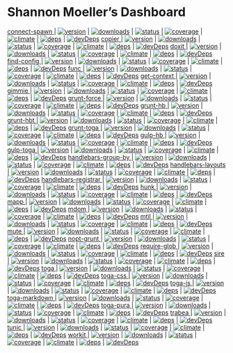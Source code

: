 ---
---

# Shannon Moeller’s Dashboard

[connect-spawn ](https://github.com/shannonmoeller/connect-spawn) | [![version  ](https://img.shields.io/npm/v/connect-spawn.svg?style=flat-square)](https://npmjs.org/package/connect-spawn) | [![downloads](https://img.shields.io/npm/dm/connect-spawn.svg?style=flat-square)](https://npmjs.org/package/connect-spawn) | [![status   ](https://img.shields.io/travis/shannonmoeller/connect-spawn.svg?style=flat-square)](https://travis-ci.org/shannonmoeller/connect-spawn) | [![coverage ](https://img.shields.io/coveralls/shannonmoeller/connect-spawn/master.svg?style=flat-square)](https://coveralls.io/r/shannonmoeller/connect-spawn) | [![climate  ](https://img.shields.io/codeclimate/github/shannonmoeller/connect-spawn.svg?style=flat-square)](https://codeclimate.com/github/shannonmoeller/connect-spawn) | [![deps     ](https://img.shields.io/david/shannonmoeller/connect-spawn.svg?style=flat-square)](https://david-dm.org/shannonmoeller/connect-spawn) | [![devDeps  ](https://img.shields.io/david/dev/shannonmoeller/connect-spawn.svg?style=flat-square)](https://david-dm.org/shannonmoeller/connect-spawn)
[copier ](https://github.com/shannonmoeller/copier.js) | [![version  ](https://img.shields.io/npm/v/copier.svg?style=flat-square)](https://npmjs.org/package/copier) | [![downloads](https://img.shields.io/npm/dm/copier.svg?style=flat-square)](https://npmjs.org/package/copier) | [![status   ](https://img.shields.io/travis/shannonmoeller/copier.js.svg?style=flat-square)](https://travis-ci.org/shannonmoeller/copier.js) | [![coverage ](https://img.shields.io/coveralls/shannonmoeller/copier.js/master.svg?style=flat-square)](https://coveralls.io/r/shannonmoeller/copier.js) | [![climate  ](https://img.shields.io/codeclimate/github/shannonmoeller/copier.js.svg?style=flat-square)](https://codeclimate.com/github/shannonmoeller/copier.js) | [![deps     ](https://img.shields.io/david/shannonmoeller/copier.js.svg?style=flat-square)](https://david-dm.org/shannonmoeller/copier.js) | [![devDeps  ](https://img.shields.io/david/dev/shannonmoeller/copier.js.svg?style=flat-square)](https://david-dm.org/shannonmoeller/copier.js)
[doxit ](https://github.com/shannonmoeller/doxit) | [![version  ](https://img.shields.io/npm/v/doxit.svg?style=flat-square)](https://npmjs.org/package/doxit) | [![downloads](https://img.shields.io/npm/dm/doxit.svg?style=flat-square)](https://npmjs.org/package/doxit) | [![status   ](https://img.shields.io/travis/shannonmoeller/doxit.svg?style=flat-square)](https://travis-ci.org/shannonmoeller/doxit) | [![coverage ](https://img.shields.io/coveralls/shannonmoeller/doxit/master.svg?style=flat-square)](https://coveralls.io/r/shannonmoeller/doxit) | [![climate  ](https://img.shields.io/codeclimate/github/shannonmoeller/doxit.svg?style=flat-square)](https://codeclimate.com/github/shannonmoeller/doxit) | [![deps     ](https://img.shields.io/david/shannonmoeller/doxit.svg?style=flat-square)](https://david-dm.org/shannonmoeller/doxit) | [![devDeps  ](https://img.shields.io/david/dev/shannonmoeller/doxit.svg?style=flat-square)](https://david-dm.org/shannonmoeller/doxit)
[find-config ](https://github.com/shannonmoeller/find-config) | [![version  ](https://img.shields.io/npm/v/find-config.svg?style=flat-square)](https://npmjs.org/package/find-config) | [![downloads](https://img.shields.io/npm/dm/find-config.svg?style=flat-square)](https://npmjs.org/package/find-config) | [![status   ](https://img.shields.io/travis/shannonmoeller/find-config.svg?style=flat-square)](https://travis-ci.org/shannonmoeller/find-config) | [![coverage ](https://img.shields.io/coveralls/shannonmoeller/find-config/master.svg?style=flat-square)](https://coveralls.io/r/shannonmoeller/find-config) | [![climate  ](https://img.shields.io/codeclimate/github/shannonmoeller/find-config.svg?style=flat-square)](https://codeclimate.com/github/shannonmoeller/find-config) | [![deps     ](https://img.shields.io/david/shannonmoeller/find-config.svg?style=flat-square)](https://david-dm.org/shannonmoeller/find-config) | [![devDeps  ](https://img.shields.io/david/dev/shannonmoeller/find-config.svg?style=flat-square)](https://david-dm.org/shannonmoeller/find-config)
[func ](https://github.com/shannonmoeller/func.js) | [![version  ](https://img.shields.io/npm/v/func.svg?style=flat-square)](https://npmjs.org/package/func) | [![downloads](https://img.shields.io/npm/dm/func.svg?style=flat-square)](https://npmjs.org/package/func) | [![status   ](https://img.shields.io/travis/shannonmoeller/func.js.svg?style=flat-square)](https://travis-ci.org/shannonmoeller/func.js) | [![coverage ](https://img.shields.io/coveralls/shannonmoeller/func.js/master.svg?style=flat-square)](https://coveralls.io/r/shannonmoeller/func.js) | [![climate  ](https://img.shields.io/codeclimate/github/shannonmoeller/func.js.svg?style=flat-square)](https://codeclimate.com/github/shannonmoeller/func.js) | [![deps     ](https://img.shields.io/david/shannonmoeller/func.js.svg?style=flat-square)](https://david-dm.org/shannonmoeller/func.js) | [![devDeps  ](https://img.shields.io/david/dev/shannonmoeller/func.js.svg?style=flat-square)](https://david-dm.org/shannonmoeller/func.js)
[get-context ](https://github.com/shannonmoeller/get-context) | [![version  ](https://img.shields.io/npm/v/get-context.svg?style=flat-square)](https://npmjs.org/package/get-context) | [![downloads](https://img.shields.io/npm/dm/get-context.svg?style=flat-square)](https://npmjs.org/package/get-context) | [![status   ](https://img.shields.io/travis/shannonmoeller/get-context.svg?style=flat-square)](https://travis-ci.org/shannonmoeller/get-context) | [![coverage ](https://img.shields.io/coveralls/shannonmoeller/get-context/master.svg?style=flat-square)](https://coveralls.io/r/shannonmoeller/get-context) | [![climate  ](https://img.shields.io/codeclimate/github/shannonmoeller/get-context.svg?style=flat-square)](https://codeclimate.com/github/shannonmoeller/get-context) | [![deps     ](https://img.shields.io/david/shannonmoeller/get-context.svg?style=flat-square)](https://david-dm.org/shannonmoeller/get-context) | [![devDeps  ](https://img.shields.io/david/dev/shannonmoeller/get-context.svg?style=flat-square)](https://david-dm.org/shannonmoeller/get-context)
[gimmie ](https://github.com/shannonmoeller/gimmie.js) | [![version  ](https://img.shields.io/npm/v/gimmie.svg?style=flat-square)](https://npmjs.org/package/gimmie) | [![downloads](https://img.shields.io/npm/dm/gimmie.svg?style=flat-square)](https://npmjs.org/package/gimmie) | [![status   ](https://img.shields.io/travis/shannonmoeller/gimmie.js.svg?style=flat-square)](https://travis-ci.org/shannonmoeller/gimmie.js) | [![coverage ](https://img.shields.io/coveralls/shannonmoeller/gimmie.js/master.svg?style=flat-square)](https://coveralls.io/r/shannonmoeller/gimmie.js) | [![climate  ](https://img.shields.io/codeclimate/github/shannonmoeller/gimmie.js.svg?style=flat-square)](https://codeclimate.com/github/shannonmoeller/gimmie.js) | [![deps     ](https://img.shields.io/david/shannonmoeller/gimmie.js.svg?style=flat-square)](https://david-dm.org/shannonmoeller/gimmie.js) | [![devDeps  ](https://img.shields.io/david/dev/shannonmoeller/gimmie.js.svg?style=flat-square)](https://david-dm.org/shannonmoeller/gimmie.js)
[grunt-force ](https://github.com/shannonmoeller/grunt-force) | [![version  ](https://img.shields.io/npm/v/grunt-force.svg?style=flat-square)](https://npmjs.org/package/grunt-force) | [![downloads](https://img.shields.io/npm/dm/grunt-force.svg?style=flat-square)](https://npmjs.org/package/grunt-force) | [![status   ](https://img.shields.io/travis/shannonmoeller/grunt-force.svg?style=flat-square)](https://travis-ci.org/shannonmoeller/grunt-force) | [![coverage ](https://img.shields.io/coveralls/shannonmoeller/grunt-force/master.svg?style=flat-square)](https://coveralls.io/r/shannonmoeller/grunt-force) | [![climate  ](https://img.shields.io/codeclimate/github/shannonmoeller/grunt-force.svg?style=flat-square)](https://codeclimate.com/github/shannonmoeller/grunt-force) | [![deps     ](https://img.shields.io/david/shannonmoeller/grunt-force.svg?style=flat-square)](https://david-dm.org/shannonmoeller/grunt-force) | [![devDeps  ](https://img.shields.io/david/dev/shannonmoeller/grunt-force.svg?style=flat-square)](https://david-dm.org/shannonmoeller/grunt-force)
[grunt-hb ](https://github.com/shannonmoeller/grunt-hb) | [![version  ](https://img.shields.io/npm/v/grunt-hb.svg?style=flat-square)](https://npmjs.org/package/grunt-hb) | [![downloads](https://img.shields.io/npm/dm/grunt-hb.svg?style=flat-square)](https://npmjs.org/package/grunt-hb) | [![status   ](https://img.shields.io/travis/shannonmoeller/grunt-hb.svg?style=flat-square)](https://travis-ci.org/shannonmoeller/grunt-hb) | [![coverage ](https://img.shields.io/coveralls/shannonmoeller/grunt-hb/master.svg?style=flat-square)](https://coveralls.io/r/shannonmoeller/grunt-hb) | [![climate  ](https://img.shields.io/codeclimate/github/shannonmoeller/grunt-hb.svg?style=flat-square)](https://codeclimate.com/github/shannonmoeller/grunt-hb) | [![deps     ](https://img.shields.io/david/shannonmoeller/grunt-hb.svg?style=flat-square)](https://david-dm.org/shannonmoeller/grunt-hb) | [![devDeps  ](https://img.shields.io/david/dev/shannonmoeller/grunt-hb.svg?style=flat-square)](https://david-dm.org/shannonmoeller/grunt-hb)
[grunt-hbt ](https://github.com/shannonmoeller/grunt-hbt) | [![version  ](https://img.shields.io/npm/v/grunt-hbt.svg?style=flat-square)](https://npmjs.org/package/grunt-hbt) | [![downloads](https://img.shields.io/npm/dm/grunt-hbt.svg?style=flat-square)](https://npmjs.org/package/grunt-hbt) | [![status   ](https://img.shields.io/travis/shannonmoeller/grunt-hbt.svg?style=flat-square)](https://travis-ci.org/shannonmoeller/grunt-hbt) | [![coverage ](https://img.shields.io/coveralls/shannonmoeller/grunt-hbt/master.svg?style=flat-square)](https://coveralls.io/r/shannonmoeller/grunt-hbt) | [![climate  ](https://img.shields.io/codeclimate/github/shannonmoeller/grunt-hbt.svg?style=flat-square)](https://codeclimate.com/github/shannonmoeller/grunt-hbt) | [![deps     ](https://img.shields.io/david/shannonmoeller/grunt-hbt.svg?style=flat-square)](https://david-dm.org/shannonmoeller/grunt-hbt) | [![devDeps  ](https://img.shields.io/david/dev/shannonmoeller/grunt-hbt.svg?style=flat-square)](https://david-dm.org/shannonmoeller/grunt-hbt)
[grunt-toga ](https://github.com/togajs/grunt-toga) | [![version  ](https://img.shields.io/npm/v/grunt-toga.svg?style=flat-square)](https://npmjs.org/package/grunt-toga) | [![downloads](https://img.shields.io/npm/dm/grunt-toga.svg?style=flat-square)](https://npmjs.org/package/grunt-toga) | [![status   ](https://img.shields.io/travis/togajs/grunt-toga.svg?style=flat-square)](https://travis-ci.org/togajs/grunt-toga) | [![coverage ](https://img.shields.io/coveralls/togajs/grunt-toga/master.svg?style=flat-square)](https://coveralls.io/r/togajs/grunt-toga) | [![climate  ](https://img.shields.io/codeclimate/github/togajs/grunt-toga.svg?style=flat-square)](https://codeclimate.com/github/togajs/grunt-toga) | [![deps     ](https://img.shields.io/david/togajs/grunt-toga.svg?style=flat-square)](https://david-dm.org/togajs/grunt-toga) | [![devDeps  ](https://img.shields.io/david/dev/togajs/grunt-toga.svg?style=flat-square)](https://david-dm.org/togajs/grunt-toga)
[gulp-hb ](https://github.com/shannonmoeller/gulp-hb) | [![version  ](https://img.shields.io/npm/v/gulp-hb.svg?style=flat-square)](https://npmjs.org/package/gulp-hb) | [![downloads](https://img.shields.io/npm/dm/gulp-hb.svg?style=flat-square)](https://npmjs.org/package/gulp-hb) | [![status   ](https://img.shields.io/travis/shannonmoeller/gulp-hb.svg?style=flat-square)](https://travis-ci.org/shannonmoeller/gulp-hb) | [![coverage ](https://img.shields.io/coveralls/shannonmoeller/gulp-hb/master.svg?style=flat-square)](https://coveralls.io/r/shannonmoeller/gulp-hb) | [![climate  ](https://img.shields.io/codeclimate/github/shannonmoeller/gulp-hb.svg?style=flat-square)](https://codeclimate.com/github/shannonmoeller/gulp-hb) | [![deps     ](https://img.shields.io/david/shannonmoeller/gulp-hb.svg?style=flat-square)](https://david-dm.org/shannonmoeller/gulp-hb) | [![devDeps  ](https://img.shields.io/david/dev/shannonmoeller/gulp-hb.svg?style=flat-square)](https://david-dm.org/shannonmoeller/gulp-hb)
[gulp-toga ](https://github.com/togajs/gulp-toga) | [![version  ](https://img.shields.io/npm/v/gulp-toga.svg?style=flat-square)](https://npmjs.org/package/gulp-toga) | [![downloads](https://img.shields.io/npm/dm/gulp-toga.svg?style=flat-square)](https://npmjs.org/package/gulp-toga) | [![status   ](https://img.shields.io/travis/togajs/gulp-toga.svg?style=flat-square)](https://travis-ci.org/togajs/gulp-toga) | [![coverage ](https://img.shields.io/coveralls/togajs/gulp-toga/master.svg?style=flat-square)](https://coveralls.io/r/togajs/gulp-toga) | [![climate  ](https://img.shields.io/codeclimate/github/togajs/gulp-toga.svg?style=flat-square)](https://codeclimate.com/github/togajs/gulp-toga) | [![deps     ](https://img.shields.io/david/togajs/gulp-toga.svg?style=flat-square)](https://david-dm.org/togajs/gulp-toga) | [![devDeps  ](https://img.shields.io/david/dev/togajs/gulp-toga.svg?style=flat-square)](https://david-dm.org/togajs/gulp-toga)
[handlebars-group-by ](https://github.com/shannonmoeller/handlebars-group-by) | [![version  ](https://img.shields.io/npm/v/handlebars-group-by.svg?style=flat-square)](https://npmjs.org/package/handlebars-group-by) | [![downloads](https://img.shields.io/npm/dm/handlebars-group-by.svg?style=flat-square)](https://npmjs.org/package/handlebars-group-by) | [![status   ](https://img.shields.io/travis/shannonmoeller/handlebars-group-by.svg?style=flat-square)](https://travis-ci.org/shannonmoeller/handlebars-group-by) | [![coverage ](https://img.shields.io/coveralls/shannonmoeller/handlebars-group-by/master.svg?style=flat-square)](https://coveralls.io/r/shannonmoeller/handlebars-group-by) | [![climate  ](https://img.shields.io/codeclimate/github/shannonmoeller/handlebars-group-by.svg?style=flat-square)](https://codeclimate.com/github/shannonmoeller/handlebars-group-by) | [![deps     ](https://img.shields.io/david/shannonmoeller/handlebars-group-by.svg?style=flat-square)](https://david-dm.org/shannonmoeller/handlebars-group-by) | [![devDeps  ](https://img.shields.io/david/dev/shannonmoeller/handlebars-group-by.svg?style=flat-square)](https://david-dm.org/shannonmoeller/handlebars-group-by)
[handlebars-layouts ](https://github.com/shannonmoeller/handlebars-layouts) | [![version  ](https://img.shields.io/npm/v/handlebars-layouts.svg?style=flat-square)](https://npmjs.org/package/handlebars-layouts) | [![downloads](https://img.shields.io/npm/dm/handlebars-layouts.svg?style=flat-square)](https://npmjs.org/package/handlebars-layouts) | [![status   ](https://img.shields.io/travis/shannonmoeller/handlebars-layouts.svg?style=flat-square)](https://travis-ci.org/shannonmoeller/handlebars-layouts) | [![coverage ](https://img.shields.io/coveralls/shannonmoeller/handlebars-layouts/master.svg?style=flat-square)](https://coveralls.io/r/shannonmoeller/handlebars-layouts) | [![climate  ](https://img.shields.io/codeclimate/github/shannonmoeller/handlebars-layouts.svg?style=flat-square)](https://codeclimate.com/github/shannonmoeller/handlebars-layouts) | [![deps     ](https://img.shields.io/david/shannonmoeller/handlebars-layouts.svg?style=flat-square)](https://david-dm.org/shannonmoeller/handlebars-layouts) | [![devDeps  ](https://img.shields.io/david/dev/shannonmoeller/handlebars-layouts.svg?style=flat-square)](https://david-dm.org/shannonmoeller/handlebars-layouts)
[handlebars-registrar ](https://github.com/shannonmoeller/handlebars-registrar) | [![version  ](https://img.shields.io/npm/v/handlebars-registrar.svg?style=flat-square)](https://npmjs.org/package/handlebars-registrar) | [![downloads](https://img.shields.io/npm/dm/handlebars-registrar.svg?style=flat-square)](https://npmjs.org/package/handlebars-registrar) | [![status   ](https://img.shields.io/travis/shannonmoeller/handlebars-registrar.svg?style=flat-square)](https://travis-ci.org/shannonmoeller/handlebars-registrar) | [![coverage ](https://img.shields.io/coveralls/shannonmoeller/handlebars-registrar/master.svg?style=flat-square)](https://coveralls.io/r/shannonmoeller/handlebars-registrar) | [![climate  ](https://img.shields.io/codeclimate/github/shannonmoeller/handlebars-registrar.svg?style=flat-square)](https://codeclimate.com/github/shannonmoeller/handlebars-registrar) | [![deps     ](https://img.shields.io/david/shannonmoeller/handlebars-registrar.svg?style=flat-square)](https://david-dm.org/shannonmoeller/handlebars-registrar) | [![devDeps  ](https://img.shields.io/david/dev/shannonmoeller/handlebars-registrar.svg?style=flat-square)](https://david-dm.org/shannonmoeller/handlebars-registrar)
[hunk ](https://github.com/shannonmoeller/hunk) | [![version  ](https://img.shields.io/npm/v/hunk.svg?style=flat-square)](https://npmjs.org/package/hunk) | [![downloads](https://img.shields.io/npm/dm/hunk.svg?style=flat-square)](https://npmjs.org/package/hunk) | [![status   ](https://img.shields.io/travis/shannonmoeller/hunk.svg?style=flat-square)](https://travis-ci.org/shannonmoeller/hunk) | [![coverage ](https://img.shields.io/coveralls/shannonmoeller/hunk/master.svg?style=flat-square)](https://coveralls.io/r/shannonmoeller/hunk) | [![climate  ](https://img.shields.io/codeclimate/github/shannonmoeller/hunk.svg?style=flat-square)](https://codeclimate.com/github/shannonmoeller/hunk) | [![deps     ](https://img.shields.io/david/shannonmoeller/hunk.svg?style=flat-square)](https://david-dm.org/shannonmoeller/hunk) | [![devDeps  ](https://img.shields.io/david/dev/shannonmoeller/hunk.svg?style=flat-square)](https://david-dm.org/shannonmoeller/hunk)
[mapp ](https://github.com/militiajs/mapp) | [![version  ](https://img.shields.io/npm/v/mapp.svg?style=flat-square)](https://npmjs.org/package/mapp) | [![downloads](https://img.shields.io/npm/dm/mapp.svg?style=flat-square)](https://npmjs.org/package/mapp) | [![status   ](https://img.shields.io/travis/militiajs/mapp.svg?style=flat-square)](https://travis-ci.org/militiajs/mapp) | [![coverage ](https://img.shields.io/coveralls/militiajs/mapp/master.svg?style=flat-square)](https://coveralls.io/r/militiajs/mapp) | [![climate  ](https://img.shields.io/codeclimate/github/militiajs/mapp.svg?style=flat-square)](https://codeclimate.com/github/militiajs/mapp) | [![deps     ](https://img.shields.io/david/militiajs/mapp.svg?style=flat-square)](https://david-dm.org/militiajs/mapp) | [![devDeps  ](https://img.shields.io/david/dev/militiajs/mapp.svg?style=flat-square)](https://david-dm.org/militiajs/mapp)
[mdom ](https://github.com/militiajs/mdom) | [![version  ](https://img.shields.io/npm/v/mdom.svg?style=flat-square)](https://npmjs.org/package/mdom) | [![downloads](https://img.shields.io/npm/dm/mdom.svg?style=flat-square)](https://npmjs.org/package/mdom) | [![status   ](https://img.shields.io/travis/militiajs/mdom.svg?style=flat-square)](https://travis-ci.org/militiajs/mdom) | [![coverage ](https://img.shields.io/coveralls/militiajs/mdom/master.svg?style=flat-square)](https://coveralls.io/r/militiajs/mdom) | [![climate  ](https://img.shields.io/codeclimate/github/militiajs/mdom.svg?style=flat-square)](https://codeclimate.com/github/militiajs/mdom) | [![deps     ](https://img.shields.io/david/militiajs/mdom.svg?style=flat-square)](https://david-dm.org/militiajs/mdom) | [![devDeps  ](https://img.shields.io/david/dev/militiajs/mdom.svg?style=flat-square)](https://david-dm.org/militiajs/mdom)
[mtil ](https://github.com/militiajs/mtil) | [![version  ](https://img.shields.io/npm/v/mtil.svg?style=flat-square)](https://npmjs.org/package/mtil) | [![downloads](https://img.shields.io/npm/dm/mtil.svg?style=flat-square)](https://npmjs.org/package/mtil) | [![status   ](https://img.shields.io/travis/militiajs/mtil.svg?style=flat-square)](https://travis-ci.org/militiajs/mtil) | [![coverage ](https://img.shields.io/coveralls/militiajs/mtil/master.svg?style=flat-square)](https://coveralls.io/r/militiajs/mtil) | [![climate  ](https://img.shields.io/codeclimate/github/militiajs/mtil.svg?style=flat-square)](https://codeclimate.com/github/militiajs/mtil) | [![deps     ](https://img.shields.io/david/militiajs/mtil.svg?style=flat-square)](https://david-dm.org/militiajs/mtil) | [![devDeps  ](https://img.shields.io/david/dev/militiajs/mtil.svg?style=flat-square)](https://david-dm.org/militiajs/mtil)
[mute ](https://github.com/shannonmoeller/mute) | [![version  ](https://img.shields.io/npm/v/mute.svg?style=flat-square)](https://npmjs.org/package/mute) | [![downloads](https://img.shields.io/npm/dm/mute.svg?style=flat-square)](https://npmjs.org/package/mute) | [![status   ](https://img.shields.io/travis/shannonmoeller/mute.svg?style=flat-square)](https://travis-ci.org/shannonmoeller/mute) | [![coverage ](https://img.shields.io/coveralls/shannonmoeller/mute/master.svg?style=flat-square)](https://coveralls.io/r/shannonmoeller/mute) | [![climate  ](https://img.shields.io/codeclimate/github/shannonmoeller/mute.svg?style=flat-square)](https://codeclimate.com/github/shannonmoeller/mute) | [![deps     ](https://img.shields.io/david/shannonmoeller/mute.svg?style=flat-square)](https://david-dm.org/shannonmoeller/mute) | [![devDeps  ](https://img.shields.io/david/dev/shannonmoeller/mute.svg?style=flat-square)](https://david-dm.org/shannonmoeller/mute)
[nopt-grunt ](https://github.com/shannonmoeller/nopt-grunt) | [![version  ](https://img.shields.io/npm/v/nopt-grunt.svg?style=flat-square)](https://npmjs.org/package/nopt-grunt) | [![downloads](https://img.shields.io/npm/dm/nopt-grunt.svg?style=flat-square)](https://npmjs.org/package/nopt-grunt) | [![status   ](https://img.shields.io/travis/shannonmoeller/nopt-grunt.svg?style=flat-square)](https://travis-ci.org/shannonmoeller/nopt-grunt) | [![coverage ](https://img.shields.io/coveralls/shannonmoeller/nopt-grunt/master.svg?style=flat-square)](https://coveralls.io/r/shannonmoeller/nopt-grunt) | [![climate  ](https://img.shields.io/codeclimate/github/shannonmoeller/nopt-grunt.svg?style=flat-square)](https://codeclimate.com/github/shannonmoeller/nopt-grunt) | [![deps     ](https://img.shields.io/david/shannonmoeller/nopt-grunt.svg?style=flat-square)](https://david-dm.org/shannonmoeller/nopt-grunt) | [![devDeps  ](https://img.shields.io/david/dev/shannonmoeller/nopt-grunt.svg?style=flat-square)](https://david-dm.org/shannonmoeller/nopt-grunt)
[require-glob ](https://github.com/shannonmoeller/require-glob) | [![version  ](https://img.shields.io/npm/v/require-glob.svg?style=flat-square)](https://npmjs.org/package/require-glob) | [![downloads](https://img.shields.io/npm/dm/require-glob.svg?style=flat-square)](https://npmjs.org/package/require-glob) | [![status   ](https://img.shields.io/travis/shannonmoeller/require-glob.svg?style=flat-square)](https://travis-ci.org/shannonmoeller/require-glob) | [![coverage ](https://img.shields.io/coveralls/shannonmoeller/require-glob/master.svg?style=flat-square)](https://coveralls.io/r/shannonmoeller/require-glob) | [![climate  ](https://img.shields.io/codeclimate/github/shannonmoeller/require-glob.svg?style=flat-square)](https://codeclimate.com/github/shannonmoeller/require-glob) | [![deps     ](https://img.shields.io/david/shannonmoeller/require-glob.svg?style=flat-square)](https://david-dm.org/shannonmoeller/require-glob) | [![devDeps  ](https://img.shields.io/david/dev/shannonmoeller/require-glob.svg?style=flat-square)](https://david-dm.org/shannonmoeller/require-glob)
[sire ](https://github.com/shannonmoeller/sire) | [![version  ](https://img.shields.io/npm/v/sire.svg?style=flat-square)](https://npmjs.org/package/sire) | [![downloads](https://img.shields.io/npm/dm/sire.svg?style=flat-square)](https://npmjs.org/package/sire) | [![status   ](https://img.shields.io/travis/shannonmoeller/sire.svg?style=flat-square)](https://travis-ci.org/shannonmoeller/sire) | [![coverage ](https://img.shields.io/coveralls/shannonmoeller/sire/master.svg?style=flat-square)](https://coveralls.io/r/shannonmoeller/sire) | [![climate  ](https://img.shields.io/codeclimate/github/shannonmoeller/sire.svg?style=flat-square)](https://codeclimate.com/github/shannonmoeller/sire) | [![deps     ](https://img.shields.io/david/shannonmoeller/sire.svg?style=flat-square)](https://david-dm.org/shannonmoeller/sire) | [![devDeps  ](https://img.shields.io/david/dev/shannonmoeller/sire.svg?style=flat-square)](https://david-dm.org/shannonmoeller/sire)
[toga ](https://github.com/togajs/toga) | [![version  ](https://img.shields.io/npm/v/toga.svg?style=flat-square)](https://npmjs.org/package/toga) | [![downloads](https://img.shields.io/npm/dm/toga.svg?style=flat-square)](https://npmjs.org/package/toga) | [![status   ](https://img.shields.io/travis/togajs/toga.svg?style=flat-square)](https://travis-ci.org/togajs/toga) | [![coverage ](https://img.shields.io/coveralls/togajs/toga/master.svg?style=flat-square)](https://coveralls.io/r/togajs/toga) | [![climate  ](https://img.shields.io/codeclimate/github/togajs/toga.svg?style=flat-square)](https://codeclimate.com/github/togajs/toga) | [![deps     ](https://img.shields.io/david/togajs/toga.svg?style=flat-square)](https://david-dm.org/togajs/toga) | [![devDeps  ](https://img.shields.io/david/dev/togajs/toga.svg?style=flat-square)](https://david-dm.org/togajs/toga)
[toga-css ](https://github.com/togajs/toga-css) | [![version  ](https://img.shields.io/npm/v/toga-css.svg?style=flat-square)](https://npmjs.org/package/toga-css) | [![downloads](https://img.shields.io/npm/dm/toga-css.svg?style=flat-square)](https://npmjs.org/package/toga-css) | [![status   ](https://img.shields.io/travis/togajs/toga-css.svg?style=flat-square)](https://travis-ci.org/togajs/toga-css) | [![coverage ](https://img.shields.io/coveralls/togajs/toga-css/master.svg?style=flat-square)](https://coveralls.io/r/togajs/toga-css) | [![climate  ](https://img.shields.io/codeclimate/github/togajs/toga-css.svg?style=flat-square)](https://codeclimate.com/github/togajs/toga-css) | [![deps     ](https://img.shields.io/david/togajs/toga-css.svg?style=flat-square)](https://david-dm.org/togajs/toga-css) | [![devDeps  ](https://img.shields.io/david/dev/togajs/toga-css.svg?style=flat-square)](https://david-dm.org/togajs/toga-css)
[toga-js ](https://github.com/togajs/toga-js) | [![version  ](https://img.shields.io/npm/v/toga-js.svg?style=flat-square)](https://npmjs.org/package/toga-js) | [![downloads](https://img.shields.io/npm/dm/toga-js.svg?style=flat-square)](https://npmjs.org/package/toga-js) | [![status   ](https://img.shields.io/travis/togajs/toga-js.svg?style=flat-square)](https://travis-ci.org/togajs/toga-js) | [![coverage ](https://img.shields.io/coveralls/togajs/toga-js/master.svg?style=flat-square)](https://coveralls.io/r/togajs/toga-js) | [![climate  ](https://img.shields.io/codeclimate/github/togajs/toga-js.svg?style=flat-square)](https://codeclimate.com/github/togajs/toga-js) | [![deps     ](https://img.shields.io/david/togajs/toga-js.svg?style=flat-square)](https://david-dm.org/togajs/toga-js) | [![devDeps  ](https://img.shields.io/david/dev/togajs/toga-js.svg?style=flat-square)](https://david-dm.org/togajs/toga-js)
[toga-markdown ](https://github.com/togajs/toga-markdown) | [![version  ](https://img.shields.io/npm/v/toga-markdown.svg?style=flat-square)](https://npmjs.org/package/toga-markdown) | [![downloads](https://img.shields.io/npm/dm/toga-markdown.svg?style=flat-square)](https://npmjs.org/package/toga-markdown) | [![status   ](https://img.shields.io/travis/togajs/toga-markdown.svg?style=flat-square)](https://travis-ci.org/togajs/toga-markdown) | [![coverage ](https://img.shields.io/coveralls/togajs/toga-markdown/master.svg?style=flat-square)](https://coveralls.io/r/togajs/toga-markdown) | [![climate  ](https://img.shields.io/codeclimate/github/togajs/toga-markdown.svg?style=flat-square)](https://codeclimate.com/github/togajs/toga-markdown) | [![deps     ](https://img.shields.io/david/togajs/toga-markdown.svg?style=flat-square)](https://david-dm.org/togajs/toga-markdown) | [![devDeps  ](https://img.shields.io/david/dev/togajs/toga-markdown.svg?style=flat-square)](https://david-dm.org/togajs/toga-markdown)
[toga-pura ](https://github.com/togajs/toga-pura) | [![version  ](https://img.shields.io/npm/v/toga-pura.svg?style=flat-square)](https://npmjs.org/package/toga-pura) | [![downloads](https://img.shields.io/npm/dm/toga-pura.svg?style=flat-square)](https://npmjs.org/package/toga-pura) | [![status   ](https://img.shields.io/travis/togajs/toga-pura.svg?style=flat-square)](https://travis-ci.org/togajs/toga-pura) | [![coverage ](https://img.shields.io/coveralls/togajs/toga-pura/master.svg?style=flat-square)](https://coveralls.io/r/togajs/toga-pura) | [![climate  ](https://img.shields.io/codeclimate/github/togajs/toga-pura.svg?style=flat-square)](https://codeclimate.com/github/togajs/toga-pura) | [![deps     ](https://img.shields.io/david/togajs/toga-pura.svg?style=flat-square)](https://david-dm.org/togajs/toga-pura) | [![devDeps  ](https://img.shields.io/david/dev/togajs/toga-pura.svg?style=flat-square)](https://david-dm.org/togajs/toga-pura)
[trabea ](https://github.com/togajs/trabea) | [![version  ](https://img.shields.io/npm/v/trabea.svg?style=flat-square)](https://npmjs.org/package/trabea) | [![downloads](https://img.shields.io/npm/dm/trabea.svg?style=flat-square)](https://npmjs.org/package/trabea) | [![status   ](https://img.shields.io/travis/togajs/trabea.svg?style=flat-square)](https://travis-ci.org/togajs/trabea) | [![coverage ](https://img.shields.io/coveralls/togajs/trabea/master.svg?style=flat-square)](https://coveralls.io/r/togajs/trabea) | [![climate  ](https://img.shields.io/codeclimate/github/togajs/trabea.svg?style=flat-square)](https://codeclimate.com/github/togajs/trabea) | [![deps     ](https://img.shields.io/david/togajs/trabea.svg?style=flat-square)](https://david-dm.org/togajs/trabea) | [![devDeps  ](https://img.shields.io/david/dev/togajs/trabea.svg?style=flat-square)](https://david-dm.org/togajs/trabea)
[tunic ](https://github.com/togajs/tunic) | [![version  ](https://img.shields.io/npm/v/tunic.svg?style=flat-square)](https://npmjs.org/package/tunic) | [![downloads](https://img.shields.io/npm/dm/tunic.svg?style=flat-square)](https://npmjs.org/package/tunic) | [![status   ](https://img.shields.io/travis/togajs/tunic.svg?style=flat-square)](https://travis-ci.org/togajs/tunic) | [![coverage ](https://img.shields.io/coveralls/togajs/tunic/master.svg?style=flat-square)](https://coveralls.io/r/togajs/tunic) | [![climate  ](https://img.shields.io/codeclimate/github/togajs/tunic.svg?style=flat-square)](https://codeclimate.com/github/togajs/tunic) | [![deps     ](https://img.shields.io/david/togajs/tunic.svg?style=flat-square)](https://david-dm.org/togajs/tunic) | [![devDeps  ](https://img.shields.io/david/dev/togajs/tunic.svg?style=flat-square)](https://david-dm.org/togajs/tunic)
[workit ](https://github.com/shannonmoeller/workit) | [![version  ](https://img.shields.io/npm/v/workit.svg?style=flat-square)](https://npmjs.org/package/workit) | [![downloads](https://img.shields.io/npm/dm/workit.svg?style=flat-square)](https://npmjs.org/package/workit) | [![status   ](https://img.shields.io/travis/shannonmoeller/workit.svg?style=flat-square)](https://travis-ci.org/shannonmoeller/workit) | [![coverage ](https://img.shields.io/coveralls/shannonmoeller/workit/master.svg?style=flat-square)](https://coveralls.io/r/shannonmoeller/workit) | [![climate  ](https://img.shields.io/codeclimate/github/shannonmoeller/workit.svg?style=flat-square)](https://codeclimate.com/github/shannonmoeller/workit) | [![deps     ](https://img.shields.io/david/shannonmoeller/workit.svg?style=flat-square)](https://david-dm.org/shannonmoeller/workit) | [![devDeps  ](https://img.shields.io/david/dev/shannonmoeller/workit.svg?style=flat-square)](https://david-dm.org/shannonmoeller/workit)
